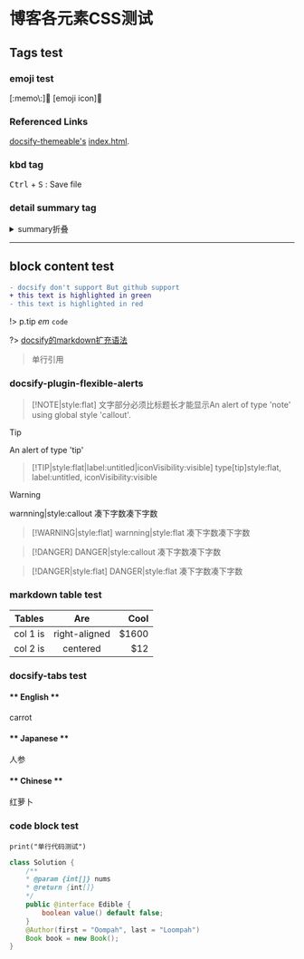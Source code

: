 # 博客各元素CSS测试

## Tags test

### emoji test

[:memo\\:]:memo: [emoji icon]📝

### Referenced Links

[docsify-themeable's][1] [index.html][2].

[1]: https://jhildenbiddle.github.io/docsify-themeable/#/ "title:docsify-themeable"
[2]: https://github.com/jhildenbiddle/docsify-themeable/blob/master/docs/index.html "index.html"

### kbd tag

<kbd>Ctrl</kbd> + <kbd>S</kbd> : Save file

### detail summary tag

<details>
<summary>
summary折叠
</summary>
details被折叠内容...
</details>

---

## block content test

```diff
- docsify don't support But github support
+ this text is highlighted in green
- this text is highlighted in red
```

!> p.tip *em* `code`

?> [docsify的markdown扩充语法](https://docsify.js.org/#/zh-cn/helpers)

> 单行引用

### docsify-plugin-flexible-alerts



> [!NOTE|style:flat]
> 文字部分必须比标题长才能显示An alert of type 'note' using global style 'callout'.

> [!TIP]
> An alert of type 'tip'

> [!TIP|style:flat|label:untitled|iconVisibility:visible]
> type[tip]style:flat, label:untitled, iconVisibility:visible

> [!WARNING]
> warnning|style:callout 凑下字数凑下字数

> [!WARNING|style:flat]
> warnning|style:flat 凑下字数凑下字数

> [!DANGER]
> DANGER|style:callout 凑下字数凑下字数

> [!DANGER|style:flat]
> DANGER|style:flat 凑下字数凑下字数

### markdown table test

| Tables   | Are           | Cool  |
| ---------|:-------------:| -----:|
| col 1 is | right-aligned | $1600 |
| col 2 is | centered      | $12   |

### docsify-tabs test

<!-- tabs:start -->

#### ** English **

carrot

#### ** Japanese **

人参

#### ** Chinese **

红萝卜

<!-- tabs:end -->

### code block test

`print("单行代码测试")`
```java
class Solution {
    /**
    * @param {int[]} nums
    * @return {int[]}
    */
    public @interface Edible {
        boolean value() default false;
    }
    @Author(first = "Oompah", last = "Loompah")
    Book book = new Book(); 
}
```
